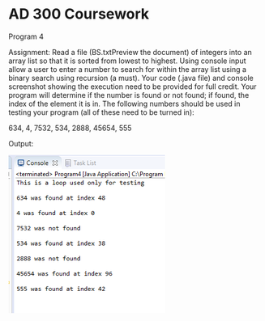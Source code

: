 # AD 300 Coursework
Program 4

Assignment:
Read a file (BS.txtPreview the document) of integers into an array list so that it is sorted from lowest to highest.  Using console input allow a user to enter a number to search for within the array list using a binary search using recursion (a must).  Your code (.java file) and console screenshot showing the execution need to be provided for full credit.  Your program will determine if the number is found or not found; if found, the index of the element it is in.  The following numbers should be used in testing your program (all of these need to be turned in):

634, 4, 7532, 534, 2888, 45654, 555

Output:

![Output](https://github.com/ZakBrinlee/Java-Algorithms/blob/master/Binary_Search/Program_4_TestedOutput%20(1).PNG)
